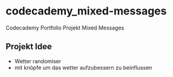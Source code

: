 # codecademy_mixed-messages
Codecademy Portfolio Projekt Mixed Messages

## Projekt Idee
- Wetter randomiser
- mit knöpfe um das wetter aufzubessern zu beinflussen
